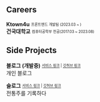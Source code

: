 ## Careers

**Ktown4u** <sub><sup>프론트엔드 개발팀 (2023.03 ~ )</sup></sub><br/>
**건국대학교** <sub><sup>컴퓨터공학부 전공(2017.03 ~ 2023.08)</sup></sub>


## Side Projects

**블로그 (개발중)** <sub><sup>[서비스 링크](https://wonse.dev) | [깃허브 링크](https://github.com/shinwonse/blog)</sup></sub><br/>
개인 블로그

**술로그** <sub><sup>[서비스 링크](https://sullog-client.vercel.app/) | [깃허브 링크](https://github.com/sullog-official/sullog-client)</sup></sub><br/>
전통주를 기록하다
